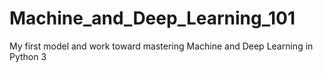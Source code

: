 # Machine_and_Deep_Learning_101
My first model and work toward mastering Machine and Deep Learning in Python 3
